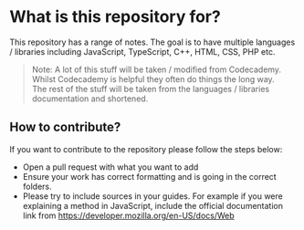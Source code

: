 # What is this repository for?

This repository has a range of notes. The goal is to have multiple languages / libraries including JavaScript, TypeScript, C++, HTML, CSS, PHP etc.

> Note: A lot of this stuff will be taken / modified from Codecademy. Whilst Codecademy is helpful they often do things the long way.  
> The rest of the stuff will be taken from the languages / libraries documentation and shortened.

## How to contribute?

If you want to contribute to the repository please follow the steps below:

- Open a pull request with what you want to add
- Ensure your work has correct formatting and is going in the correct folders.
- Please try to include sources in your guides. For example if you were explaining a method in JavaScript, include the official documentation link from https://developer.mozilla.org/en-US/docs/Web
